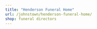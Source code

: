 ```yaml
---
title: "Henderson Funeral Home"
url: /johnstown/henderson-funeral-home/
shop: funeral directors
---
```

